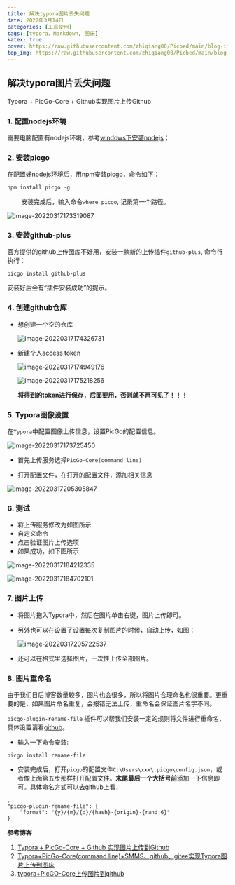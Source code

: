 ```yaml
---
title: 解决typora图片丢失问题
date: 2022年3月14日
categories: [工具使用]
tags: [typora，Markdown, 图床]
katex: true
cover: https://raw.githubusercontent.com/zhiqiang00/Picbed/main/blog-images/2022/03/20/08c72b270c54abbd8924e4c8888f7ee6-wFna77QtSi0-24c6d7.jpg
top_img: https://raw.githubusercontent.com/zhiqiang00/Picbed/main/blog-images/2022/03/20/9d2244833e878e2169062087c9ab0874-wallhaven-g72p87-af7e51.jpg
---
```


## 解决typora图片丢失问题

Typora + PicGo-Core + Github实现图片上传Github

### 1. 配置nodejs环境

需要电脑配置有nodejs环境，参考[windows下安装nodejs](https://segmentfault.com/a/1190000023871608)；

### 2. 安装picgo

在配置好nodejs环境后，用npm安装picgo，命令如下：

```python
npm install picgo -g
```

&emsp;&emsp; 安装完成后，输入命令`where picgo`, 记录第一个路径。

![image-20220317173319087](https://raw.githubusercontent.com/zhiqiang00/Picbed/main/blog-images/2022/03/27/6ee1a58f4cc3e0c92f621bb752362bf7-6ee1a58f4cc3e0c92f621bb752362bf7-image-20220317173319087-c22abc-3dbff1.png)

### 3. 安装github-plus

官方提供的github上传图库不好用，安装一款新的上传插件`github-plus`, 命令行执行：

```
picgo install github-plus
```

安装好后会有“插件安装成功”的提示。

### 4. 创建github仓库

- 想创建一个空的仓库

  ![image-20220317174326731](https://raw.githubusercontent.com/zhiqiang00/Picbed/main/blog-images/2022/03/17/bd3cd8ad91cc9d6e069bbae4075737ec-image-20220317174326731-a81285.png)

- 新建个人access token

  ![image-20220317174949176](https://raw.githubusercontent.com/zhiqiang00/Picbed/main/blog-images/2022/03/17/89a89a420259a1427056092ed05412b8-image-20220317174949176-f54dab.png)

  

  ![image-20220317175218256](https://raw.githubusercontent.com/zhiqiang00/Picbed/main/blog-images/2022/03/17/503449f7ab7039d77e31e281528f9b98-image-20220317175218256-c4954e.png)
  
  **将得到的token进行保存，后面要用，否则就不再可见了！！！**

### 5. Typora图像设置

在`Typora`中配置图像上传信息，设置PicGo的配置信息。

![image-20220317173725450](https://raw.githubusercontent.com/zhiqiang00/Picbed/main/blog-images/2022/03/17/40c886408bf1fd2aad6b06464e3afda6-image-20220317173725450-d97b7e.png)

- 首先上传服务选择`PicGo-Core(command line)`

- 打开配置文件，在打开的配置文件，添加相关信息

![image-20220317205305847](https://raw.githubusercontent.com/zhiqiang00/Picbed/main/blog-images/2022/03/17/bb64a03f7029d2a0a269775e90baecf9-image-20220317205305847-40d155.png)

### 6. 测试

- 将上传服务修改为如图所示
- 自定义命令
- 点击验证图片上传选项
- 如果成功，如下图所示

![image-20220317184212335](https://raw.githubusercontent.com/zhiqiang00/Picbed/main/blog-images/2022/03/17/df35251e0c1eff57e1e1ed9b65f1632a-image-20220317184212335-7b46be.png)

![image-20220317184702101](https://raw.githubusercontent.com/zhiqiang00/Picbed/main/blog-images/2022/03/17/5d13e0a0a3ea08e93a64338fec735ef6-image-20220317184702101-9860f4.png)

### 7. 图片上传

- 将图片拖入Typora中，然后在图片单击右键，图片上传即可。

- 另外也可以在设置了设置每次复制图片的时候，自动上传，如图：

  ![image-20220317205722537](https://raw.githubusercontent.com/zhiqiang00/Picbed/main/blog-images/2022/03/17/6876e8c70f73cdc6034f321c10b35b88-image-20220317205722537-05ce94.png)

- 还可以在格式里选择图片，一次性上传全部图片。

### 8. 图片重命名

由于我们日后博客数量较多，图片也会很多，所以将图片合理命名也很重要。更重要的是，如果图片命名重复，会报错无法上传，重命名会保证图片名字不同。

`picgo-plugin-rename-file` 插件可以帮我们安装一定的规则将文件进行重命名，具体设置请看[github](https://github.com/liuwave/picgo-plugin-rename-file)。

- 输入一下命令安装:

```
picgo install rename-file
```

- 安装完成后，打开`picgo`的配置文件`C:\Users\xxx\.picgo\config.json`，或者像上面第五步那样打开配置文件。**末尾最后一个大括号前**添加一下信息即可。具体命名方式可以去github上看，

```
,
"picgo-plugin-rename-file": {
	"format": "{y}/{m}/{d}/{hash}-{origin}-{rand:6}"
}
```



**参考博客**

1. [Typora + PicGo-Core + Github 实现图片上传到Github ](https://www.cnblogs.com/xiaowj/p/13934555.html)
2. [Typora+PicGo-Core(command line)+SMMS、github、gitee实现Typora图片上传到图床](https://blog.csdn.net/brawly/article/details/106436042?utm_medium=distribute.pc_relevant.none-task-blog-2~default~baidujs_title~default-0.pc_relevant_default&spm=1001.2101.3001.4242.1&utm_relevant_index=3)
3. [typora+PicGO-Core上传图片到github](https://blog.csdn.net/a554521655/article/details/113443338)
